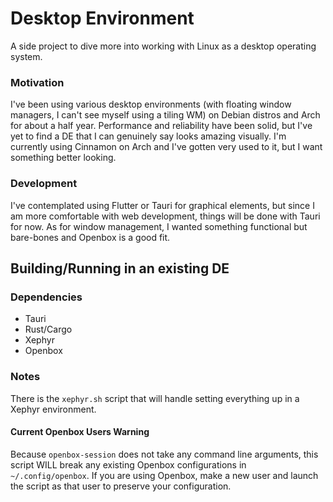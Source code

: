 # Desktop Environment
A side project to dive more into working with Linux as a desktop operating system. 

### Motivation
I've been using various desktop environments (with floating window managers, I can't see myself using a tiling WM) on 
Debian distros and Arch for about a half year. Performance and reliability have been solid, but I've yet to find a DE that
I can genuinely say looks amazing visually. I'm currently using Cinnamon on Arch and I've gotten very used to it, but I
want something better looking.

### Development
I've contemplated using Flutter or Tauri for graphical elements, but since I am more comfortable with web
development, things will be done with Tauri for now. As for window management, I wanted something functional but
bare-bones and Openbox is a good fit.

## Building/Running in an existing DE
### Dependencies
- Tauri
- Rust/Cargo
- Xephyr
- Openbox

### Notes
There is the `xephyr.sh` script that will handle setting everything up in a Xephyr environment.

#### Current Openbox Users Warning
Because `openbox-session` does not take any command line arguments, this script WILL break any existing Openbox
configurations in `~/.config/openbox`. If you are using Openbox, make a new user and launch the script as that user
to preserve your configuration. 
